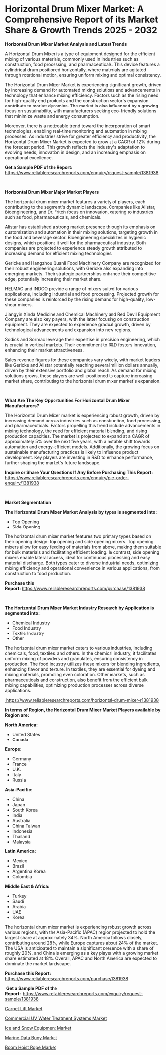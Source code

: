 <p><h1>Horizontal Drum Mixer Market: A Comprehensive Report of its Market Share & Growth Trends 2025 - 2032</h1></p><p><strong>Horizontal Drum Mixer Market Analysis and Latest Trends</strong></p>
<p><p>A Horizontal Drum Mixer is a type of equipment designed for the efficient mixing of various materials, commonly used in industries such as construction, food processing, and pharmaceuticals. This device features a cylindrical drum positioned horizontally, where materials are agitated through rotational motion, ensuring uniform mixing and optimal consistency.</p><p>The Horizontal Drum Mixer Market is experiencing significant growth, driven by increasing demand for automated mixing solutions and advancements in technology that enhance mixing efficiency. Factors such as the rising need for high-quality end products and the construction sector's expansion contribute to market dynamics. The market is also influenced by a growing focus on sustainability, with manufacturers seeking eco-friendly solutions that minimize waste and energy consumption.</p><p>Moreover, there is a noticeable trend toward the incorporation of smart technologies, enabling real-time monitoring and automation in mixing processes. As industries strive for greater efficiency and productivity, the Horizontal Drum Mixer Market is expected to grow at a CAGR of 12% during the forecast period. This growth reflects the industry's adaptation to evolving needs, innovation in design, and an increasing emphasis on operational excellence.</p></p>
<p><strong>Get a Sample PDF of the Report:&nbsp;</strong> <a href="https://www.reliableresearchreports.com/enquiry/request-sample/1381938?utm_campaign=7&utm_medium=2&utm_source=Github&utm_content=ia&utm_term=17022025&utm_id=horizontal-drum-mixer">https://www.reliableresearchreports.com/enquiry/request-sample/1381938</a></p>
<p>&nbsp;</p>
<p><strong>Horizontal Drum Mixer Major Market Players</strong></p>
<p><p>The horizontal drum mixer market features a variety of players, each contributing to the segment's dynamic landscape. Companies like Alistar, Bioengineering, and Dr. Fritch focus on innovation, catering to industries such as food, pharmaceuticals, and chemicals. </p><p>Alistar has established a strong market presence through its emphasis on customization and automation in their mixing solutions, targeting growth in the food and beverage sector. Bioengineering specializes in hygienic designs, which positions it well for the pharmaceutical industry. Both companies are projected to experience steady growth attributed to increasing demand for efficient mixing technologies.</p><p>Gericke and Hangzhou Quanli Food Machinery Company are recognized for their robust engineering solutions, with Gericke also expanding into emerging markets. Their strategic partnerships enhance their competitive edge, potentially increasing their market share.</p><p>HELMAC and INDCO provide a range of mixers suited for various applications, including industrial and food processing. Projected growth for these companies is reinforced by the rising demand for high-quality, low-shear mixers.</p><p>Jiangyin Xinda Medicine and Chemical Machinery and Red Devil Equipment Company are also key players, with the latter focusing on construction equipment. They are expected to experience gradual growth, driven by technological advancements and expansion into new regions.</p><p>Sodick and Sormac leverage their expertise in precision engineering, which is crucial in vertical markets. Their commitment to R&D fosters innovation, enhancing their market attractiveness.</p><p>Sales revenue figures for these companies vary widely, with market leaders like Gericke and Alistar potentially reaching several million dollars annually, driven by their extensive portfolio and global reach. As demand for mixing solutions grows, these players are well-positioned to capture increasing market share, contributing to the horizontal drum mixer market's expansion.</p></p>
<p>&nbsp;</p>
<p><strong>What Are The Key Opportunities For Horizontal Drum Mixer Manufacturers?</strong></p>
<p><p>The Horizontal Drum Mixer market is experiencing robust growth, driven by increasing demand across industries such as construction, food processing, and pharmaceuticals. Factors propelling this trend include advancements in mixing technology, the need for efficient material blending, and rising production capacities. The market is projected to expand at a CAGR of approximately 5% over the next five years, with a notable shift towards automation and energy-efficient models. Additionally, the growing focus on sustainable manufacturing practices is likely to influence product development. Key players are investing in R&D to enhance performance, further shaping the market's future landscape.</p></p>
<p><strong>Inquire or Share Your Questions If Any Before Purchasing This Report:</strong> <a href="https://www.reliableresearchreports.com/enquiry/pre-order-enquiry/1381938?utm_campaign=7&utm_medium=2&utm_source=Github&utm_content=ia&utm_term=17022025&utm_id=horizontal-drum-mixer">https://www.reliableresearchreports.com/enquiry/pre-order-enquiry/1381938</a></p>
<p>&nbsp;</p>
<p><strong>Market Segmentation</strong></p>
<p><strong>The Horizontal Drum Mixer Market Analysis by types is segmented into:</strong></p>
<p><ul><li>Top Opening</li><li>Side Opening</li></ul></p>
<p><p>The horizontal drum mixer market features two primary types based on their opening design: top opening and side opening mixers. Top opening mixers allow for easy feeding of materials from above, making them suitable for bulk materials and facilitating efficient loading. In contrast, side opening mixers enable lateral access, ideal for continuous processing and easy material discharge. Both types cater to diverse industrial needs, optimizing mixing efficiency and operational convenience in various applications, from construction to food production.</p></p>
<p><strong>Purchase this Report:&nbsp;</strong><a href="https://www.reliableresearchreports.com/purchase/1381938?utm_campaign=7&utm_medium=2&utm_source=Github&utm_content=ia&utm_term=17022025&utm_id=horizontal-drum-mixer">https://www.reliableresearchreports.com/purchase/1381938</a></p>
<p>&nbsp;</p>
<p><strong>The Horizontal Drum Mixer Market Industry Research by Application is segmented into:</strong></p>
<p><ul><li>Chemical Industry</li><li>Food Industry</li><li>Textile Industry</li><li>Other</li></ul></p>
<p><p>The horizontal drum mixer market caters to various industries, including chemicals, food, textiles, and others. In the chemical industry, it facilitates uniform mixing of powders and granulates, ensuring consistency in production. The food industry utilizes these mixers for blending ingredients, enhancing flavor and texture. In textiles, they are essential for dyeing and mixing materials, promoting even coloration. Other markets, such as pharmaceuticals and construction, also benefit from the efficient bulk mixing capabilities, optimizing production processes across diverse applications.</p></p>
<p><a href="https://www.reliableresearchreports.com/horizontal-drum-mixer-r1381938?utm_campaign=7&utm_medium=2&utm_source=Github&utm_content=ia&utm_term=17022025&utm_id=horizontal-drum-mixer">&nbsp;https://www.reliableresearchreports.com/horizontal-drum-mixer-r1381938</a></p>
<p><strong>In terms of Region, the Horizontal Drum Mixer Market Players available by Region are:</strong></p>
<p>
    <p> <strong> North America: </strong>
        <ul>
            <li>United States</li>
            <li>Canada</li>
        </ul>
        </p> 
    <p> <strong> Europe: </strong>
        <ul>
            <li>Germany</li>
            <li>France</li>
            <li>U.K.</li>
            <li>Italy</li>
            <li>Russia</li>
        </ul>
        </p> 
    <p> <strong> Asia-Pacific: </strong>
        <ul>
            <li>China</li>
            <li>Japan</li>
            <li>South Korea</li>
            <li>India</li>
            <li>Australia</li>
            <li>China Taiwan</li>
            <li>Indonesia</li>
            <li>Thailand</li>
            <li>Malaysia</li>
        </ul>
        </p> 
    <p> <strong> Latin America: </strong>
        <ul>
            <li>Mexico</li>
            <li>Brazil</li>
            <li>Argentina Korea</li>
            <li>Colombia</li>
        </ul>
        </p> 
    <p> <strong> Middle East & Africa: </strong>
        <ul>
            <li>Turkey</li>
            <li>Saudi</li>
            <li>Arabia</li>
            <li>UAE</li>
            <li>Korea</li>
        </ul>
    </p>
    </p>
<p><p>The horizontal drum mixer market is experiencing robust growth across various regions, with the Asia-Pacific (APAC) region projected to hold the largest share at approximately 34%. North America follows closely, contributing around 28%, while Europe captures about 24% of the market. The USA is anticipated to maintain a significant presence with a share of roughly 20%, and China is emerging as a key player with a growing market share estimated at 18%. Overall, APAC and North America are expected to dominate the market landscape.</p></p>
<p><strong>Purchase this Report: </strong><a href="https://www.reliableresearchreports.com/purchase/1381938?utm_campaign=7&utm_medium=2&utm_source=Github&utm_content=ia&utm_term=17022025&utm_id=horizontal-drum-mixer">https://www.reliableresearchreports.com/purchase/1381938</a></p>
<p>&nbsp;<strong>Get a Sample PDF of the Report:&nbsp;&nbsp;</strong><a href="https://www.reliableresearchreports.com/enquiry/request-sample/1381938?utm_campaign=7&utm_medium=2&utm_source=Github&utm_content=ia&utm_term=17022025&utm_id=horizontal-drum-mixer">https://www.reliableresearchreports.com/enquiry/request-sample/1381938</a></p>
<p><strong></strong></p>
<p><p><a href="https://github.com/zitanebeibit9/Market-Research-Report-List-1/blob/main/carpet-lift-market.md?utm_campaign=7&utm_medium=2&utm_source=Github&utm_content=ia&utm_term=17022025&utm_id=horizontal-drum-mixer">Carpet Lift Market</a></p><p><a href="https://github.com/carendesrochers299/Market-Research-Report-List-1/blob/main/commercial-uv-water-treatment-systems-market.md?utm_campaign=7&utm_medium=2&utm_source=Github&utm_content=ia&utm_term=17022025&utm_id=horizontal-drum-mixer">Commercial UV Water Treatment Systems Market</a></p><p><a href="https://github.com/hannajuana198484/Market-Research-Report-List-1/blob/main/ice-and-snow-equipment-market.md?utm_campaign=7&utm_medium=2&utm_source=Github&utm_content=ia&utm_term=17022025&utm_id=horizontal-drum-mixer">Ice and Snow Equipment Market</a></p><p><a href="https://github.com/alanepetevi/Market-Research-Report-List-1/blob/main/marine-data-buoy-market.md?utm_campaign=7&utm_medium=2&utm_source=Github&utm_content=ia&utm_term=17022025&utm_id=horizontal-drum-mixer">Marine Data Buoy Market</a></p><p><a href="https://github.com/loppibsr/Market-Research-Report-List-1/blob/main/boom-hoist-rope-market.md?utm_campaign=7&utm_medium=2&utm_source=Github&utm_content=ia&utm_term=17022025&utm_id=horizontal-drum-mixer">Boom Hoist Rope Market</a></p></p>